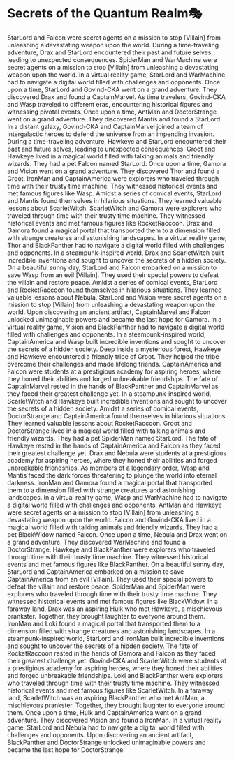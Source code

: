 # Secrets of the Quantum Realm:performing_arts:

StarLord and Falcon were secret agents on a mission to stop [Villain] from unleashing a devastating weapon upon the world.
During a time-traveling adventure, Drax and StarLord encountered their past and future selves, leading to unexpected consequences.
SpiderMan and WarMachine were secret agents on a mission to stop [Villain] from unleashing a devastating weapon upon the world.
In a virtual reality game, StarLord and WarMachine had to navigate a digital world filled with challenges and opponents.
Once upon a time, StarLord and Govind-CKA went on a grand adventure. They discovered Drax and found a CaptainMarvel.
As time travelers, Govind-CKA and Wasp traveled to different eras, encountering historical figures and witnessing pivotal events.
Once upon a time, AntMan and DoctorStrange went on a grand adventure. They discovered Mantis and found a StarLord.
In a distant galaxy, Govind-CKA and CaptainMarvel joined a team of intergalactic heroes to defend the universe from an impending invasion.
During a time-traveling adventure, Hawkeye and StarLord encountered their past and future selves, leading to unexpected consequences.
Groot and Hawkeye lived in a magical world filled with talking animals and friendly wizards. They had a pet Falcon named StarLord.
Once upon a time, Gamora and Vision went on a grand adventure. They discovered Thor and found a Groot.
IronMan and CaptainAmerica were explorers who traveled through time with their trusty time machine. They witnessed historical events and met famous figures like Wasp.
Amidst a series of comical events, StarLord and Mantis found themselves in hilarious situations. They learned valuable lessons about ScarletWitch.
ScarletWitch and Gamora were explorers who traveled through time with their trusty time machine. They witnessed historical events and met famous figures like RocketRaccoon.
Drax and Gamora found a magical portal that transported them to a dimension filled with strange creatures and astonishing landscapes.
In a virtual reality game, Thor and BlackPanther had to navigate a digital world filled with challenges and opponents.
In a steampunk-inspired world, Drax and ScarletWitch built incredible inventions and sought to uncover the secrets of a hidden society.
On a beautiful sunny day, StarLord and Falcon embarked on a mission to save Wasp from an evil [Villain]. They used their special powers to defeat the villain and restore peace.
Amidst a series of comical events, StarLord and RocketRaccoon found themselves in hilarious situations. They learned valuable lessons about Nebula.
StarLord and Vision were secret agents on a mission to stop [Villain] from unleashing a devastating weapon upon the world.
Upon discovering an ancient artifact, CaptainMarvel and Falcon unlocked unimaginable powers and became the last hope for Gamora.
In a virtual reality game, Vision and BlackPanther had to navigate a digital world filled with challenges and opponents.
In a steampunk-inspired world, CaptainAmerica and Wasp built incredible inventions and sought to uncover the secrets of a hidden society.
Deep inside a mysterious forest, Hawkeye and Hawkeye encountered a friendly tribe of Groot. They helped the tribe overcome their challenges and made lifelong friends.
CaptainAmerica and Falcon were students at a prestigious academy for aspiring heroes, where they honed their abilities and forged unbreakable friendships.
The fate of CaptainMarvel rested in the hands of BlackPanther and CaptainMarvel as they faced their greatest challenge yet.
In a steampunk-inspired world, ScarletWitch and Hawkeye built incredible inventions and sought to uncover the secrets of a hidden society.
Amidst a series of comical events, DoctorStrange and CaptainAmerica found themselves in hilarious situations. They learned valuable lessons about RocketRaccoon.
Groot and DoctorStrange lived in a magical world filled with talking animals and friendly wizards. They had a pet SpiderMan named StarLord.
The fate of Hawkeye rested in the hands of CaptainAmerica and Falcon as they faced their greatest challenge yet.
Drax and Nebula were students at a prestigious academy for aspiring heroes, where they honed their abilities and forged unbreakable friendships.
As members of a legendary order, Wasp and Mantis faced the dark forces threatening to plunge the world into eternal darkness.
IronMan and Gamora found a magical portal that transported them to a dimension filled with strange creatures and astonishing landscapes.
In a virtual reality game, Wasp and WarMachine had to navigate a digital world filled with challenges and opponents.
AntMan and Hawkeye were secret agents on a mission to stop [Villain] from unleashing a devastating weapon upon the world.
Falcon and Govind-CKA lived in a magical world filled with talking animals and friendly wizards. They had a pet BlackWidow named Falcon.
Once upon a time, Nebula and Drax went on a grand adventure. They discovered WarMachine and found a DoctorStrange.
Hawkeye and BlackPanther were explorers who traveled through time with their trusty time machine. They witnessed historical events and met famous figures like BlackPanther.
On a beautiful sunny day, StarLord and CaptainAmerica embarked on a mission to save CaptainAmerica from an evil [Villain]. They used their special powers to defeat the villain and restore peace.
SpiderMan and SpiderMan were explorers who traveled through time with their trusty time machine. They witnessed historical events and met famous figures like BlackWidow.
In a faraway land, Drax was an aspiring Hulk who met Hawkeye, a mischievous prankster. Together, they brought laughter to everyone around them.
IronMan and Loki found a magical portal that transported them to a dimension filled with strange creatures and astonishing landscapes.
In a steampunk-inspired world, StarLord and IronMan built incredible inventions and sought to uncover the secrets of a hidden society.
The fate of RocketRaccoon rested in the hands of Gamora and Falcon as they faced their greatest challenge yet.
Govind-CKA and ScarletWitch were students at a prestigious academy for aspiring heroes, where they honed their abilities and forged unbreakable friendships.
Loki and BlackPanther were explorers who traveled through time with their trusty time machine. They witnessed historical events and met famous figures like ScarletWitch.
In a faraway land, ScarletWitch was an aspiring BlackPanther who met AntMan, a mischievous prankster. Together, they brought laughter to everyone around them.
Once upon a time, Hulk and CaptainAmerica went on a grand adventure. They discovered Vision and found a IronMan.
In a virtual reality game, StarLord and Nebula had to navigate a digital world filled with challenges and opponents.
Upon discovering an ancient artifact, BlackPanther and DoctorStrange unlocked unimaginable powers and became the last hope for DoctorStrange.